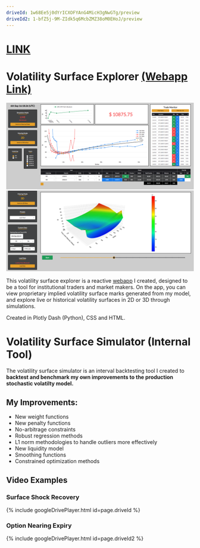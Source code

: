 ```yaml
---
driveId: 1w68Ee5j0dYrICXOFYAnG4MicH3gNwGTg/preview
driveId2: 1-bfZ5j-9M-ZIdk5q6McbZMZ38oM0EHoJ/preview
---
```

# [LINK](http://app-prod-dev.eu-west-2.elasticbeanstalk.com/)
# Volatility Surface Explorer [(Webapp Link)](http://app-prod-dev.eu-west-2.elasticbeanstalk.com/)

![Image](/assets/2D.png)
![Image](/assets/3D.png)

This volatility surface explorer is a reactive [webapp](http://app-prod-dev.eu-west-2.elasticbeanstalk.com/) I created, designed to be a tool for institutional traders and market makers. On the app, you can view proprietary implied volatility surface marks generated from my model, and explore live or historical volatility surfaces in 2D or 3D through simulations.

Created in Plotly Dash (Python), CSS and HTML.

# Volatility Surface Simulator (Internal Tool)
The volatility surface simulator is an interval backtesting tool I created to **backtest and benchmark my own improvements to the production stochastic volatilty model.**

## My Improvements:
- New weight functions
- New penalty functions
- No-arbitrage constraints
- Robust regression methods
- L1 norm methodologies to handle outliers more effectively
- New liquidity model
- Smoothing functions
- Constrained optimization methods

## Video Examples

### Surface Shock Recovery
{% include googleDrivePlayer.html id=page.driveId %}

### Option Nearing Expiry
{% include googleDrivePlayer.html id=page.driveId2 %}
